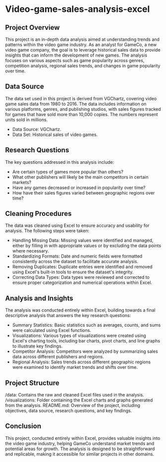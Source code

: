 # Video-game-sales-analysis-excel
## Project Overview
This project is an in-depth data analysis aimed at understanding trends and patterns within the video game industry. As an analyst for GameCo, a new video game company, the goal is to leverage historical sales data to provide insights that can inform the development of new games. The analysis focuses on various aspects such as game popularity across genres, competition analysis, regional sales trends, and changes in game popularity over time.

## Data Source
The data set used in this project is derived from VGChartz, covering video game sales data from 1980 to 2016. The data includes information on various platforms, genres, and publishing studios, with sales figures tracked for games that have sold more than 10,000 copies. The numbers represent units sold in millions.

- Data Source: VGChartz.
- Data Set: Historical sales of video games.

## Research Questions
The key questions addressed in this analysis include:

- Are certain types of games more popular than others?
- What other publishers will likely be the main competitors in certain markets?
- Have any games decreased or increased in popularity over time?
- How have their sales figures varied between geographic regions over time?
## Cleaning Procedures
The data was cleaned using Excel to ensure accuracy and usability for analysis. The following steps were taken:

- Handling Missing Data: Missing values were identified and managed, either by filling in with appropriate values or by excluding the data points where necessary.
- Standardizing Formats: Date and numeric fields were formatted consistently across the dataset to facilitate accurate analysis.
- Removing Duplicates: Duplicate entries were identified and removed using Excel's built-in tools to ensure the dataset's integrity.
- Correcting Data Types: Data types were reviewed and corrected to ensure proper categorization and numerical operations within Excel.
## Analysis and Insights
The analysis was conducted entirely within Excel, building towards a final descriptive analysis that answers the key research questions:

- Summary Statistics: Basic statistics such as averages, counts, and sums were calculated using Excel functions.
- Visualizations: Various types of visualizations were created using Excel's charting tools, including bar charts, pivot charts, and line graphs to illustrate key findings.
- Competitor Analysis: Competitors were analyzed by summarizing sales data across different publishers and regions.
- Regional Analysis: Sales trends across different geographic regions were examined to identify market trends and shifts over time.
## Project Structure
/data: Contains the raw and cleaned Excel files used in the analysis.
/visualizations: Folder containing the Excel charts and graphs generated from the analysis.
README.md: Overview of the project, including objectives, data source, research questions, and key findings.
## Conclusion
This project, conducted entirely within Excel, provides valuable insights into the video game industry, helping GameCo understand market trends and potential areas for growth. The analysis is designed to be straightforward and replicable, making it accessible for similar projects in other domains.
